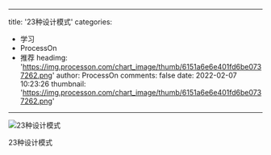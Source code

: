 
---
title: '23种设计模式'
categories: 
 - 学习
 - ProcessOn
 - 推荐
headimg: 'https://img.processon.com/chart_image/thumb/6151a6e6e401fd6be0737262.png'
author: ProcessOn
comments: false
date: 2022-02-07 10:23:26
thumbnail: 'https://img.processon.com/chart_image/thumb/6151a6e6e401fd6be0737262.png'
---

<div>   
<img class="thumb" alt="23种设计模式" src="https://img.processon.com/chart_image/thumb/6151a6e6e401fd6be0737262.png" referrerpolicy="no-referrer">
<p>23种设计模式</p>  
</div>
            